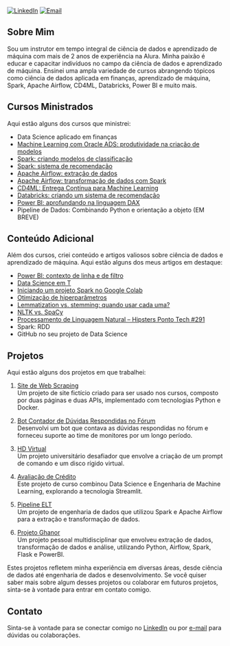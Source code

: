 [![LinkedIn](https://img.shields.io/badge/LinkedIn-Conectar-blue)]([https://www.linkedin.com/in/seu-linkedin-perfil/](https://www.linkedin.com/in/igor-nascimento-alves/))
[![Email](https://img.shields.io/badge/Email-Contato-red)](mailto:igor.nascimento.flipe@gmail.om)

## Sobre Mim

Sou um instrutor em tempo integral de ciência de dados e aprendizado de máquina com mais de 2 anos de experiência na Alura. Minha paixão é educar e capacitar indivíduos no campo da ciência de dados e aprendizado de máquina. Ensinei uma ampla variedade de cursos abrangendo tópicos como ciência de dados aplicada em finanças, aprendizado de máquina, Spark, Apache Airflow, CD4ML, Databricks, Power BI e muito mais.

## Cursos Ministrados

Aqui estão alguns dos cursos que ministrei:

- Data Science aplicado em finanças
- [Machine Learning com Oracle ADS: produtividade na criação de modelos](https://www.alura.com.br/curso-online-machine-learning-oracle-ads-criacao-modelos)
- [Spark: criando modelos de classificação](https://www.alura.com.br/curso-online-spark-modelos-classificacao)
- [Spark: sistema de recomendação](https://www.alura.com.br/curso-online-spark-sistema-recomendacao)
- [Apache Airflow: extração de dados](https://www.alura.com.br/curso-online-apache-airflow-extracao-dados)
- [Apache Airflow: transformação de dados com Spark](https://www.alura.com.br/curso-online-apache-airflow-transformacao-dados-spark)
- [CD4ML: Entrega Contínua para Machine Learning](https://www.alura.com.br/curso-online-cd4ml-entrega-continua-machine-learning)
- [Databricks: criando um sistema de recomendação](https://www.alura.com.br/curso-online-databricks-criando-sistema-recomendacao)
- [Power BI: aprofundando na linguagem DAX](https://www.alura.com.br/curso-online-power-bi-aprofundando-linguagem-dax)
- Pipeline de Dados: Combinando Python e orientação a objeto (EM BREVE)
## Conteúdo Adicional

Além dos cursos, criei conteúdo e artigos valiosos sobre ciência de dados e aprendizado de máquina. Aqui estão alguns dos meus artigos em destaque:

- [Power BI: contexto de linha e de filtro](https://www.alura.com.br/artigos/power-bi-contexto-linha-filtro)
- [Data Science em T](https://www.alura.com.br/artigos/data-science-em-t)
- [Iniciando um projeto Spark no Google Colab](https://www.alura.com.br/artigos/iniciando-projeto-spark-no-colab)
- [Otimização de hiperparâmetros](https://www.alura.com.br/artigos/otimizacao-de-parametros)
- [Lemmatization vs. stemming: quando usar cada uma?](https://www.alura.com.br/artigos/lemmatization-vs-stemming-quando-usar-cada-uma)
- [NLTK vs. SpaCy](https://www.alura.com.br/artigos/nltk-vs-spacy)
- [Processamento de Linguagem Natural – Hipsters Ponto Tech #291](https://www.hipsters.tech/processamento-de-linguagem-natural-hipsters-ponto-tech-291)
- Spark: RDD
- GitHub no seu projeto de Data Science

## Projetos

Aqui estão alguns dos projetos em que trabalhei:

1. [Site de Web Scraping](https://github.com/IgorNascAlves/site-web-scraping-)  
   Um projeto de site fictício criado para ser usado nos cursos, composto por duas páginas e duas APIs, implementado com tecnologias Python e Docker.

2. [Bot Contador de Dúvidas Respondidas no Fórum](https://github.com/IgorNascAlves/ig-11)  
   Desenvolvi um bot que contava as dúvidas respondidas no fórum e forneceu suporte ao time de monitores por um longo período.

3. [HD Virtual](https://github.com/IgorNascAlves/HD-virtual)  
   Um projeto universitário desafiador que envolve a criação de um prompt de comando e um disco rígido virtual.

4. [Avaliação de Crédito](https://github.com/IgorNascAlves/Avaliacao_Credito)  
   Este projeto de curso combinou Data Science e Engenharia de Machine Learning, explorando a tecnologia Streamlit.

5. [Pipeline ELT](https://github.com/IgorNascAlves/pipeline_ELT)  
   Um projeto de engenharia de dados que utilizou Spark e Apache Airflow para a extração e transformação de dados.

6. [Projeto Ghanor](https://github.com/IgorNascAlves/projeto_ghanor)  
   Um projeto pessoal multidisciplinar que envolveu extração de dados, transformação de dados e análise, utilizando Python, Airflow, Spark, Flask e PowerBI.

Estes projetos refletem minha experiência em diversas áreas, desde ciência de dados até engenharia de dados e desenvolvimento. Se você quiser saber mais sobre algum desses projetos ou colaborar em futuros projetos, sinta-se à vontade para entrar em contato comigo.

## Contato

Sinta-se à vontade para se conectar comigo no [LinkedIn](https://www.linkedin.com/in/seu-linkedin-perfil/) ou por [e-mail](mailto:seuemail@exemplo.com) para dúvidas ou colaborações.

